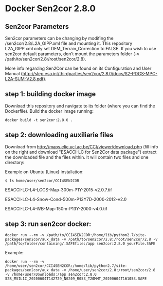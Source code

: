 # Docker Sen2cor 2.8.0
## Sen2cor Parameters
Sen2cor parameters can be changing by modifing the /sen2cor/2.8/L2A_GIPP.xml file and mounting it.
This repository L2A_GIPP.xml only set DEM_Terrain_Correction to FALSE.
If you wish to use sen2cor default parameters, don't mount the parameters folder (-v /path/to/sen2cor/2.8:/root/sen2cor/2.8).

More info regarding Sen2Cor can be found on its Configuration and User Manual (http://step.esa.int/thirdparties/sen2cor/2.8.0/docs/S2-PDGS-MPC-L2A-SUM-V2.8.pdf).

## step 1: building docker image
  Download this repository and navigate to its folder (where you can find the Dockerfile). Build the docker image running:

    docker build -t sen2cor:2.8.0 .

## step 2: downloading auxiliarie files
  Download from http://maps.elie.ucl.ac.be/CCI/viewer/download.php (fill info on the right and download "ESACCI-LC for Sen2Cor data package")
  extract the downloaded file and the files within. It will contain two files and one directory:

  Example on Ubuntu (Linux) installation:

    $ ls home/user/sen2cor/CCI4SEN2COR

  ESACCI-LC-L4-LCCS-Map-300m-P1Y-2015-v2.0.7.tif

  ESACCI-LC-L4-Snow-Cond-500m-P13Y7D-2000-2012-v2.0

  ESACCI-LC-L4-WB-Map-150m-P13Y-2000-v4.0.tif

## step 3: run sen2cor docker:

    docker run --rm -v /path/to/CCI4SEN2COR:/home/lib/python2.7/site-packages/sen2cor/aux_data -v /path/to/sen2cor/2.8:/root/sen2cor/2.8 -v /path/to/folder/containing/.SAFEfile:/app sen2cor:2.8.0 yourFile.SAFE

  Example:

    docker run --rm -v /home/user/sen2cor/CCI4SEN2COR:/home/lib/python2.7/site-packages/sen2cor/aux_data -v /home/user/sen2cor/2.8:/root/sen2cor/2.8 -v /home/user/Downloads:/app sen2cor:2.8.0 S2B_MSIL1C_20200604T142729_N0209_R053_T20MMT_20200604T161053.SAFE
